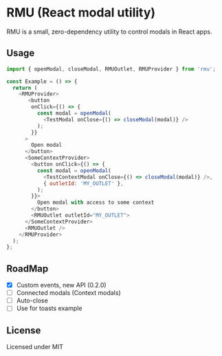 # RMU (React modal utility)

RMU is a small, zero-dependency utility to control modals in React apps.

<!-- ## Installation

```bash
npm install --save rmu
yarn add rmu
``` -->

## Usage

```js
import { openModal, closeModal, RMUOutlet, RMUProvider } from 'rmu';

const Example = () => {
  return (
    <RMUProvider>
       <button
        onClick={() => {
          const modal = openModal(
            <TestModal onClose={() => closeModal(modal)} />
          );
        }}
      >
        Open modal
      </button>
      <SomeContextProvider>
        <button onClick={() => {
          const modal = openModal(
            <TestContextModal onClose={() => closeModal(modal)} />,
            { outletId: 'MY_OUTLET' },
          );
        }}>
          Open modal with access to some context
        </button>
        <RMUOutlet outletId="MY_OUTLET">
      </SomeContextProvider>
      <RMUOutlet />
    </RMUProvider>
  );
};
```

## RoadMap
- [x] Custom events, new API (0.2.0)
- [ ] Connected modals (Context modals)
- [ ] Auto-close 
- [ ] Use for toasts example

## License

Licensed under MIT
